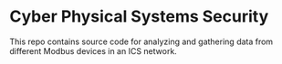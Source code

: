 # Cyber Physical Systems Security

This repo contains source code for analyzing and gathering data from different Modbus devices in an ICS network.
